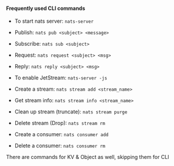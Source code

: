 #### Frequently used CLI commands 

- To start nats server: `nats-server`
- Publish: `nats pub <subject> <message>`
- Subscribe: `nats sub <subject>`
- Request: `nats request <subject> <msg>`
- Reply: `nats reply <subject> <msg>`

- To enable JetStream: `nats-server -js`
- Create a stream: `nats stream add <stream_name>`
- Get stream info: `nats stream info <stream_name>`
- Clean up stream (truncate): `nats stream purge`
- Delete stream (Drop): `nats stream rm`
- Create a consumer: `nats consumer add`
- Delete a consumer: `nats consumer rm`

There are commands for KV & Object as well, skipping them for CLI